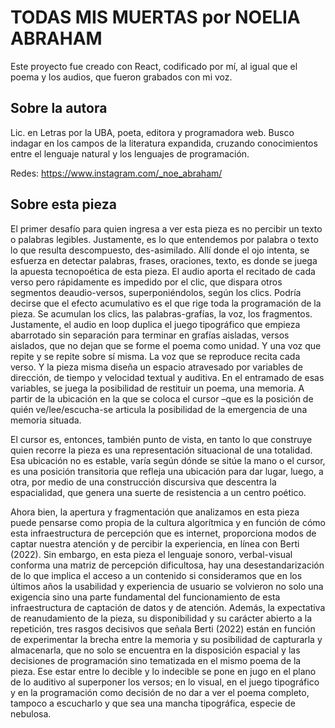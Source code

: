 # TODAS MIS MUERTAS por NOELIA ABRAHAM

Este proyecto fue creado con React, codificado por mí, al igual que el poema y los audios, que fueron grabados con mi voz.

## Sobre la autora

Lic. en Letras por la UBA, poeta, editora y programadora web.
Busco indagar en los campos de la literatura expandida, cruzando conocimientos entre el lenguaje natural y los lenguajes de programación. 

Redes: https://www.instagram.com/_noe_abraham/

## Sobre esta pieza

El primer desafío para quien ingresa a ver esta pieza es no percibir un texto o palabras legibles. Justamente, es lo que entendemos por palabra o texto lo que resulta descompuesto, des-asimilado. Allí donde el ojo intenta, se esfuerza en detectar palabras, frases, oraciones, texto, es donde se juega la apuesta tecnopoética de esta pieza. 
El audio aporta el recitado de cada verso pero rápidamente es impedido por el clic, que dispara otros segmentos deaudio-versos, superponiéndolos, según los clics. Podría decirse que el efecto acumulativo es el que rige toda la programación de la pieza. Se acumulan los clics, las palabras-grafías, la voz, los fragmentos. Justamente, el audio en loop duplica el juego tipográfico que empieza abarrotado sin separación para terminar en grafías aisladas, versos aislados, que no dejan que se forme el poema como unidad. Y una voz que repite y se repite sobre sí misma.  La voz que se reproduce recita cada verso. Y la pieza misma diseña un espacio atravesado por variables de dirección, de tiempo y velocidad textual y auditiva. En el entramado de esas variables, se juega la posibilidad de restituir un poema, una memoria. A partir de la ubicación en la que se coloca el cursor –que es la posición de quién ve/lee/escucha-se articula la posibilidad de la emergencia de una memoria situada. 

El cursor es, entonces, también punto de vista, en tanto lo que construye quien recorre la pieza es una representación situacional de una totalidad. Esa ubicación no es estable, varía según dónde se sitúe la mano o el cursor, es una posición transitoria que refleja una ubicación para dar lugar, luego, a otra, por medio de una construcción discursiva que descentra la espacialidad, que genera una suerte de resistencia a un centro poético.  

Ahora bien, la apertura y fragmentación que analizamos en esta pieza puede pensarse como propia de la cultura algorítmica y en función de cómo esta infraestructura de percepción que es internet, proporciona modos de captar nuestra atención y de percibir la experiencia, en línea con Berti (2022).  Sin embargo, en esta pieza el lenguaje sonoro, verbal-visual conforma una matriz de percepción dificultosa, hay una desestandarización de lo que implica el acceso a un contenido si consideramos que en los últimos años la usabilidad y experiencia de usuario se volvieron no solo una exigencia sino una parte fundamental del funcionamiento de esta infraestructura de captación de datos y de atención. Además, la expectativa de reanudamiento de la pieza, su disponibilidad y su carácter abierto a la repetición, tres rasgos decisivos que señala Berti (2022) están en función de experimentar la brecha entre la memoria y su posibilidad de capturarla y almacenarla, que no solo se encuentra en la disposición espacial y las decisiones de programación sino tematizada en el mismo poema de la pieza. Ese estar entre lo decible y lo indecible se pone en jugo en el plano de lo auditivo al superponer los versos; en lo visual, en el juego tipográfico y en la programación como decisión de no dar a ver el poema completo, tampoco a escucharlo y que sea una mancha tipográfica, especie de nebulosa. 


